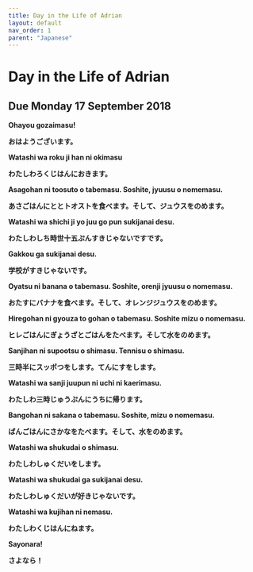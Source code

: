 ```yaml
---
title: Day in the Life of Adrian
layout: default
nav_order: 1
parent: "Japanese"
---
```


# Day in the Life of Adrian
## Due Monday 17 September 2018
**Ohayou gozaimasu!**

**おはようございます。**

**Watashi wa roku ji han ni okimasu**

**わたしわろくじはんにおきます。**

**Asagohan ni toosuto o tabemasu. Soshite, jyuusu o nomemasu.**

**あさごはんにととトオストを食べます。そして、ジュウスをのめます。**

**Watashi wa shichi ji yo juu go pun sukijanai desu.**

**わたしわしち時世十五ぷんすきじゃないですです。**

**Gakkou ga sukijanai desu.**

**学校がすきじゃないです。**

**Oyatsu ni banana o tabemasu. Soshite, orenji jyuusu o nomemasu.**

**おたすにバナナを食べます。そして、オレンジジュウスをのめます。**

**Hiregohan ni gyouza to gohan o tabemasu. Soshite mizu o nomemasu.**

**ヒレごはんにぎょうざとごはんをたべます。そして水をのめます。**

**Sanjihan ni supootsu o shimasu. Tennisu o shimasu.**

**三時半にスッポつをします。てんにすをします。**

**Watashi wa sanji juupun ni uchi ni kaerimasu.**

**わたしわ三時じゅうぷんにうちに帰ります。**

**Bangohan ni sakana o tabemasu. Soshite, mizu o nomemasu.**

**ばんごはんにさかなをたべます。そして、水をのめます。**

**Watashi wa shukudai o shimasu.**

**わたしわしゅくだいをします。**

**Watashi wa shukudai ga sukijanai desu.**

**わたしわしゅくだいが好きじゃないです。**

**Watashi wa kujihan ni nemasu.**

**わたしわくじはんにねます。**

**Sayonara!**

**さよなら！**


<!-- Docs to Markdown version 1.0β19 -->

